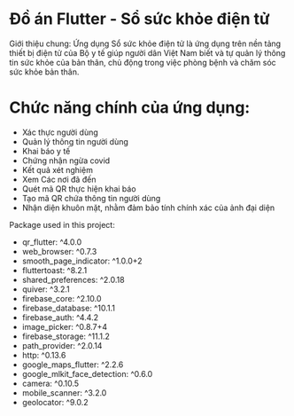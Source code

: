 # Đồ án Flutter - Sổ sức khỏe điện tử

Giới thiệu chung: 
Ứng dụng Sổ sức khỏe điện tử là ứng dụng trên nền tảng thiết bị điện tử của Bộ y tế giúp người dân Việt Nam biết và tự quản lý thông tin sức khỏe của bản thân, chủ động trong việc phòng bệnh và chăm sóc sức khỏe bản thân.
# Chức năng chính của ứng dụng:
  - Xác thực người dùng
  - Quản lý thông tin người dùng
  - Khai báo y tế
  - Chứng nhận ngừa covid
  - Kết quả xét nghiệm
  - Xem Các nơi đã đến
  - Quét mã QR thực hiện khai báo
  - Tạo mã QR chứa thông tin người dùng
  - Nhận diện khuôn mặt, nhằm đảm bảo tính chính xác của ảnh đại diện
  
  
  
Package used in this project: 
- qr_flutter: ^4.0.0
- web_browser: ^0.7.3
- smooth_page_indicator: ^1.0.0+2
- fluttertoast: ^8.2.1
- shared_preferences: ^2.0.18
- quiver: ^3.2.1
- firebase_core: ^2.10.0
- firebase_database: ^10.1.1
- firebase_auth: ^4.4.2
- image_picker: ^0.8.7+4
- firebase_storage: ^11.1.2
- path_provider: ^2.0.14
- http: ^0.13.6
- google_maps_flutter: ^2.2.6
- google_mlkit_face_detection: ^0.6.0
- camera: ^0.10.5
- mobile_scanner: ^3.2.0
- geolocator: ^9.0.2



